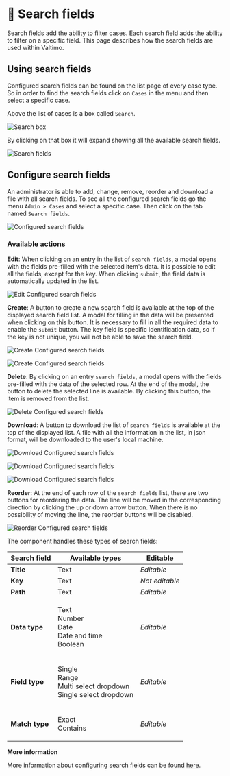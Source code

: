 # 🛑 Search fields

Search fields add the ability to filter cases. Each search field adds the ability to filter on a specific field. This page describes how the search fields are used within Valtimo.

## Using search fields

Configured search fields can be found on the list page of every case type. So in order to find the search fields click on `Cases` in the menu and then select a specific case.

Above the list of cases is a box called `Search`.

![Search box](../../using-valtimo/document/img/search-box.png)

By clicking on that box it will expand showing all the available search fields.

![Search fields](../../using-valtimo/document/img/search-fields.png)

## Configure search fields

An administrator is able to add, change, remove, reorder and download a file with all search fields. To see all the configured search fields go the menu `Admin > Cases` and select a specific case. Then click on the tab named `Search fields`.

![Configured search fields](../../using-valtimo/document/img/configured-search-fields.png)

### Available actions

**Edit**: When clicking on an entry in the list of `search fields`, a modal opens with the fields pre-filled with the selected item's data. It is possible to edit all the fields, except for the key. When clicking `submit`, the field data is automatically updated in the list.

![Edit Configured search fields](../../using-valtimo/document/img/edit-configured-search-fields.png)

**Create**: A button to create a new search field is available at the top of the displayed search field list. A modal for filling in the data will be presented when clicking on this button. It is necessary to fill in all the required data to enable the `submit` button. The key field is specific identification data, so if the key is not unique, you will not be able to save the search field.

![Create Configured search fields](../../using-valtimo/document/img/create-configured-search-fields.png)

![Create Configured search fields](../../using-valtimo/document/img/create-configured-search-fields-1.png)

**Delete**: By clicking on an entry `search fields`, a modal opens with the fields pre-filled with the data of the selected row. At the end of the modal, the button to delete the selected line is available. By clicking this button, the item is removed from the list.

![Delete Configured search fields](../../using-valtimo/document/img/delete-configured-search-fields.png)

**Download**: A button to download the list of `search fields` is available at the top of the displayed list. A file with all the information in the list, in json format, will be downloaded to the user's local machine.

![Download Configured search fields](../../using-valtimo/document/img/download-configured-search-fields.png)

![Download Configured search fields](../../using-valtimo/document/img/download-configured-search-fields-1.png)

![Download Configured search fields](../../using-valtimo/document/img/download-configured-search-fields-2.png)

**Reorder**: At the end of each row of the `search fields` list, there are two buttons for reordering the data. The line will be moved in the corresponding direction by clicking the up or down arrow button. When there is no possibility of moving the line, the reorder buttons will be disabled.

![Reorder Configured search fields](../../using-valtimo/document/img/reorder-configured-search-fields.png)

The component handles these types of search fields:

| Search field   | Available types                                                           | Editable       |
| -------------- | ------------------------------------------------------------------------- | -------------- |
| **Title**      | Text                                                                      | _Editable_     |
| **Key**        | Text                                                                      | _Not editable_ |
| **Path**       | Text                                                                      | _Editable_     |
| **Data type**  | <p>Text<br>Number<br>Date<br>Date and time<br>Boolean</p>                 | _Editable_     |
| **Field type** | <p>Single<br>Range<br>Multi select dropdown<br>Single select dropdown</p> | _Editable_     |
| **Match type** | <p>Exact<br>Contains</p>                                                  | _Editable_     |

**More information**

More information about configuring search fields can be found [here](../case/for-developers/configuring-search-fields.md#allowed-values).
